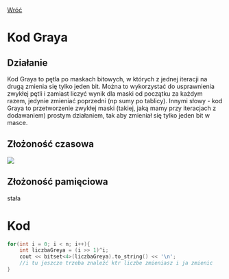 [Wróć](../../../../../../)

# Kod Graya

## Działanie
Kod Graya to pętla po maskach bitowych, w których z jednej iteracji na drugą zmienia się tylko jeden bit. Można to wykorzystać do usprawnienia zwykłej pętli i zamiast liczyć wynik dla maski od początku za każdym razem, jedynie zmieniać poprzedni (np sumy po tablicy). 
Innymi słowy - kod Graya to przetworzenie zwykłej maski (takiej, jaką mamy przy iteracjach z dodawaniem) prostym działaniem, tak aby zmieniał się tylko jeden bit w masce.

## Złożoność czasowa
![](https://latex.codecogs.com/svg.image?\color%20{white}O(n))

## Złożoność pamięciowa
stała

# Kod

```cpp
for(int i = 0; i < n; i++){
    int liczbaGreya = (i >> 1)^i;
    cout << bitset<4>(liczbaGreya).to_string() << '\n';
    //i tu jeszcze trzeba znaleźć ktr liczbe zmieniasz i ja zmienic
}
```
